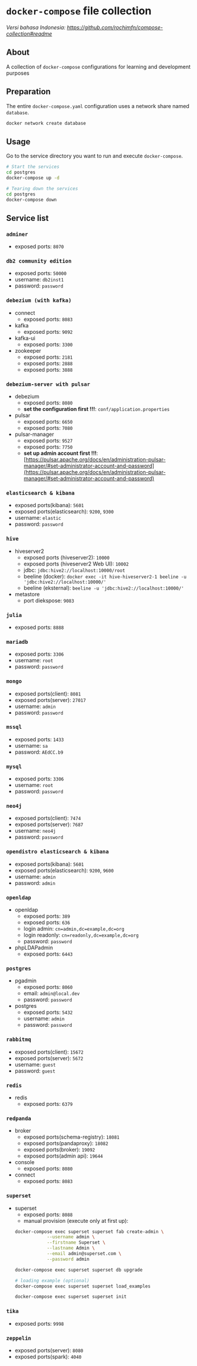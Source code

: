# `docker-compose` file collection
*Versi bahasa Indonesia: https://github.com/rochimfn/compose-collection#readme*

## About
A collection of `docker-compose` configurations for learning and development purposes

## Preparation
The entire `docker-compose.yaml` configuration uses a network share named `database`.

```bash
docker network create database
```

## Usage
Go to the service directory you want to run and execute `docker-compose`.

```bash
# Start the services
cd postgres
docker-compose up -d

# Tearing down the services
cd postgres
docker-compose down
```

## Service list

### `adminer`

* exposed ports: `8070`

### `db2 community edition`

* exposed ports: `50000`
* username: `db2inst1`
* password: `password`

### `debezium (with kafka)`

* connect
    * exposed ports: `8083`
* kafka
    * exposed ports: `9092`
* kafka-ui
    * exposed ports: `3300`
* zookeeper
    * exposed ports: `2181`
    * exposed ports: `2888`
    * exposed ports: `3888`

### `debezium-server with pulsar`

* debezium
    * exposed ports: `8080`
    * **set the configuration first !!!**: `conf/application.properties`
* pulsar
    * exposed ports: `6650`
    * exposed ports: `7080`
* pulsar-manager
    * exposed ports: `9527`
    * exposed ports: `7750`
    * **set up admin account first !!!**: [https://pulsar.apache.org/docs/en/administration-pulsar-manager/#set-administrator-account-and-password](https://pulsar.apache.org/docs/en/administration-pulsar-manager/#set-administrator-account-and-password)

### `elasticsearch & kibana`

* exposed ports(kibana): `5601`
* exposed ports(elasticsearch): `9200`, `9300`
* username: `elastic`
* password: `password`

### `hive`
* hiveserver2
    * exposed ports (hiveserver2): `10000`
    * exposed ports (hiveserver2 Web UI): `10002`
    * jdbc: `jdbc:hive2://localhost:10000/root`
    * beeline (docker): `docker exec -it hive-hiveserver2-1 beeline -u 'jdbc:hive2://localhost:10000/'`
    * beeline (eksternal): `beeline -u 'jdbc:hive2://localhost:10000/'`
* metastore
    * port diekspose: `9083`

### `julia`

* exposed ports: `8888`

### `mariadb`

* exposed ports: `3306`
* username: `root`
* password: `password`

### `mongo`

* exposed ports(client): `8081`
* exposed ports(server): `27017`
* username: `admin`
* password: `password`

### `mssql`

* exposed ports: `1433`
* username: `sa`
* password: `AEdCC.b9`

### `mysql`

* exposed ports: `3306`
* username: `root`
* password: `password`

### `neo4j`

* exposed ports(client): `7474`
* exposed ports(server): `7687`
* username: `neo4j`
* password: `password`

### `opendistro elasticsearch & kibana`

* exposed ports(kibana): `5601`
* exposed ports(elasticsearch): `9200`, `9600`
* username: `admin`
* password: `admin`

### `openldap`

* openldap
    * exposed ports: `389`
    * exposed ports: `636`
    * login admin: `cn=admin,dc=example,dc=org`
    * login readonly: `cn=readonly,dc=example,dc=org`
    * password: `password`
* phpLDAPadmin
    * exposed ports: `6443`


### `postgres`

* pgadmin
    * exposed ports: `8060`
    * email: `admin@local.dev`
    * password: `password`
* postgres
    * exposed ports: `5432`
    * username: `admin`
    * password: `password`

### `rabbitmq`

* exposed ports(client): `15672`
* exposed ports(server): `5672`
* username: `guest`
* password: `guest`

### `redis`

* redis
    * exposed ports: `6379`

### `redpanda`

* broker
    * exposed ports(schema-registry): `18081`
    * exposed ports(pandaproxy): `18082`
    * exposed ports(broker): `19092`
    * exposed ports(admin api): `19644`
* console
    * exposed ports: `8080`
* connect
    * exposed ports: `8083`

### `superset`

* superset
    * exposed ports: `8088`
    * manual provision (execute only at first up): 
    ```bash
    docker-compose exec superset superset fab create-admin \
                --username admin \
                --firstname Superset \
                --lastname Admin \
                --email admin@superset.com \
                --password admin

    docker-compose exec superset superset db upgrade

    # loading example (optional)
    docker-compose exec superset superset load_examples

    docker-compose exec superset superset init
    ```

### `tika`

* exposed ports: `9998`

### `zeppelin`

* exposed ports(server): `8080`
* exposed ports(spark): `4040`
